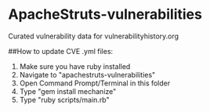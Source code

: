 # ApacheStruts-vulnerabilities
Curated vulnerability data for vulnerabilityhistory.org

##How to update CVE .yml files:
1. Make sure you have ruby installed
2. Navigate to "apachestruts-vulnerabilities"
3. Open Command Prompt/Terminal in this folder
4. Type "gem install mechanize"
5. Type "ruby scripts/main.rb"
